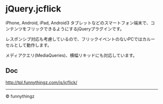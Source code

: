 jQuery.jcflick
=======

iPhone, Android, iPad, Android3 タブレットなどのスマートフォン端末で、コンテンツをフリックできるようにするjQueryプラグインです。

レスポンシブ対応も考慮しているので、フリックイベントのないPCではカルーセルとして動作します。

メディアクエリ(MediaQueries)、横幅リキッドにも対応しています。

## Doc

<a href="http://tpl.funnythingz.com/js/jcflick/">http://tpl.funnythingz.com/js/jcflick/</a>

<hr>

&copy; funnythingz
